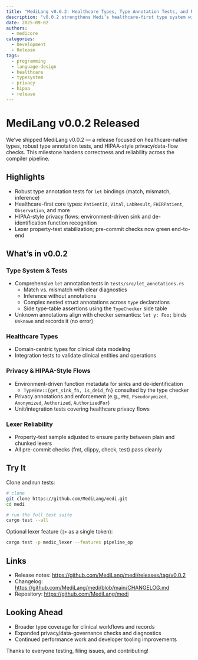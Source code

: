 ```yaml
---
title: "MediLang v0.0.2: Healthcare Types, Type Annotation Tests, and Privacy Flows"
description: "v0.0.2 strengthens Medi’s healthcare-first type system with robust let-annotation tests, HIPAA-style privacy flows, and lexer test stability."
date: 2025-09-02
authors:
  - medicore
categories:
  - Development
  - Release
tags:
  - programming
  - language-design
  - healthcare
  - typesystem
  - privacy
  - hipaa
  - release
---
```


# MediLang v0.0.2 Released

We’ve shipped MediLang v0.0.2 — a release focused on healthcare-native types, robust type annotation tests, and HIPAA-style privacy/data-flow checks. This milestone hardens correctness and reliability across the compiler pipeline.

## Highlights

- Robust type annotation tests for `let` bindings (match, mismatch, inference)
- Healthcare-first core types: `PatientId`, `Vital`, `LabResult`, `FHIRPatient`, `Observation`, and more
- HIPAA-style privacy flows: environment-driven sink and de-identification function recognition
- Lexer property-test stabilization; pre-commit checks now green end-to-end

## What’s in v0.0.2

### Type System & Tests
- Comprehensive `let` annotation tests in `tests/src/let_annotations.rs`
  - Match vs. mismatch with clear diagnostics
  - Inference without annotations
  - Complex nested struct annotations across `type` declarations
  - Side type-table assertions using the `TypeChecker` side table
- Unknown annotations align with checker semantics: `let y: Foo;` binds `Unknown` and records it (no error)

### Healthcare Types
- Domain-centric types for clinical data modeling
- Integration tests to validate clinical entities and operations

### Privacy & HIPAA-Style Flows
- Environment-driven function metadata for sinks and de-identification
  - `TypeEnv::{get_sink_fn, is_deid_fn}` consulted by the type checker
- Privacy annotations and enforcement (e.g., `PHI`, `Pseudonymized`, `Anonymized`, `Authorized`, `AuthorizedFor`)
- Unit/integration tests covering healthcare privacy flows

### Lexer Reliability
- Property-test sample adjusted to ensure parity between plain and chunked lexers
- All pre-commit checks (fmt, clippy, check, test) pass cleanly

## Try It

Clone and run tests:

```bash
# clone
git clone https://github.com/MediLang/medi.git
cd medi

# run the full test suite
cargo test --all
```

Optional lexer feature (`|>` as a single token):

```bash
cargo test -p medic_lexer --features pipeline_op
```

## Links

- Release notes: https://github.com/MediLang/medi/releases/tag/v0.0.2
- Changelog: https://github.com/MediLang/medi/blob/main/CHANGELOG.md
- Repository: https://github.com/MediLang/medi

## Looking Ahead

- Broader type coverage for clinical workflows and records
- Expanded privacy/data-governance checks and diagnostics
- Continued performance work and developer tooling improvements

Thanks to everyone testing, filing issues, and contributing!
